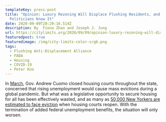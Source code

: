 ```yaml
---
templateKey: press-post
title: "Opinion: Luxury Rezoning Will Displace Flushing Residents, and Our
  Politicians Know It"
date: 2020-09-09T20:29:16.514Z
description: By  Fiona Zhao and Joseph J. Jung
url: https://citylimits.org/2020/09/09/opinion-luxury-rezoning-will-displace-flushing-residents-and-our-politicians-know-it/
featuredpost: true
featuredimage: /img/city-limits-color-srgb.png
tags:
  - Flushing Anti-Displacement Alliance
  - FADA
  - Housing
  - COVID-19
  - Peter Koo
---
```

In [March](https://ny.curbed.com/2020/3/16/21180842/coronavirus-new-york-state-eviction-moratorium), Gov. Andrew Cuomo closed housing courts throughout the state, concerned that rising unemployment would cause mass evictions during a global pandemic. But what was a legislative opportunity to secure housing for all has been effectively wasted, and as many as [50,000 New Yorkers are estimated to face eviction](https://ny.curbed.com/2020/3/26/21192343/coronavirus-new-york-eviction-moratorium-covid-19) when housing courts reopen. With the termination of added federal unemployment benefits, the situation will only worsen.